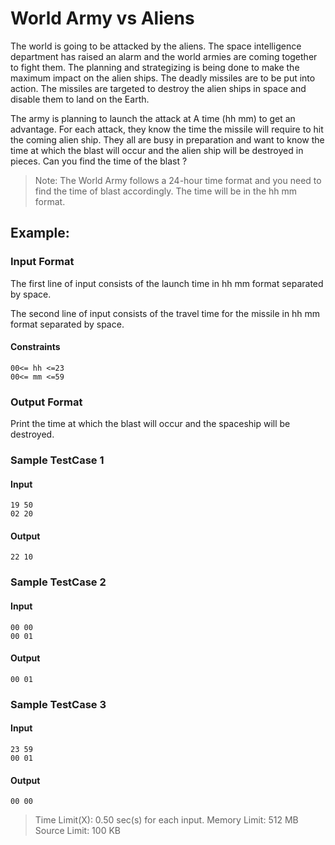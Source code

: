 # World Army vs Aliens

The world is going to be attacked by the aliens. The space intelligence department has raised an alarm and the world armies are coming together to fight them. The planning and strategizing is being done to make the maximum impact on the alien ships. The deadly missiles are to be put into action. The missiles are targeted to destroy the alien ships in space and disable them to land on the Earth.


The army is planning to launch the attack at A time (hh mm) to get an advantage. For each attack, they know the time the missile will require to hit the coming alien ship. They all are busy in preparation and want to know the time at which the blast will occur and the alien ship will be destroyed in pieces. Can you find the time of the blast ?


> Note: The World Army follows a 24-hour time format and you need to find the time of blast accordingly. The time will be in the hh mm format.


## Example:

### Input Format
The first line of input consists of the launch time in hh mm format separated by space.

The second line of input consists of the travel time for the missile in hh mm format separated by space.

#### Constraints
```
00<= hh <=23
00<= mm <=59
```

### Output Format

Print the time at which the blast will occur and the spaceship will be destroyed.


### Sample TestCase 1
#### Input
```
19 50
02 20
```
#### Output
```
22 10
```
### Sample TestCase 2

#### Input
```
00 00
00 01
```
#### Output
```
00 01
```
### Sample TestCase 3

#### Input
```
23 59
00 01
```

#### Output
```
00 00
```

> Time Limit(X):
0.50 sec(s) for each input.
Memory Limit:
512 MB
Source Limit:
100 KB
